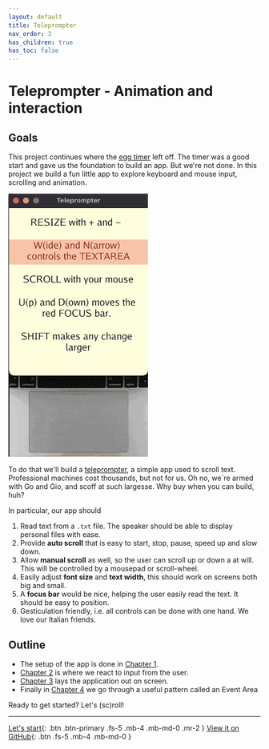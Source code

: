 ```yaml
---
layout: default
title: Teleprompter
nav_order: 3
has_children: true
has_toc: false
---
```


# Teleprompter - Animation and interaction

## Goals

This project continues where the [egg timer](../egg_timer/) left off. The timer was a good start and gave us the foundation to build an app. But we're not done. In this project we build a fun little app to explore keyboard and mouse input, scrolling and animation. 

![Scroll baby Scroll](teleprompter_scroll.gif)

To do that we'll build a [teleprompter](https://en.wikipedia.org/wiki/Teleprompter), a simple app used to scroll text. Professional machines cost thousands, but not for us. Oh no, we´re armed with Go and Gio, and scoff at such largesse. Why buy when you can build, huh? 

In particular, our app should

1. Read text from a `.txt` file. The speaker should be able to display personal files with ease.
1. Provide **auto scroll** that is easy to start, stop, pause, speed up and slow down. 
1. Allow **manual scroll** as well, so the user can scroll up or down a at will. This will be controlled by a mousepad or scroll-wheel.
1. Easily adjust **font size** and **text width**, this should work on screens both big and small.
1. A **focus bar** would be nice, helping the user easily read the text. It should be easy to position. 
1. Gesticulation friendly, i.e. all controls can be done with one hand. We love our Italian friends. 


## Outline
- The setup of the app is done in [Chapter 1](01_setup.md). 
- [Chapter 2](02_user_input.md) is where we react to input from the user. 
- [Chapter 3](03_layout.md) lays the application out on screen. 
- Finally in [Chapter 4](04_event_area.md) we go through a useful pattern called an Event Area



Ready to get started? Let's (sc)roll!

---

[Let's start](01_setup.md){: .btn .btn-primary .fs-5 .mb-4 .mb-md-0 .mr-2 }
[View it on GitHub](https://github.com/jonegil/gui-with-gio/tree/main/teleprompter){: .btn .fs-5 .mb-4 .mb-md-0 }
